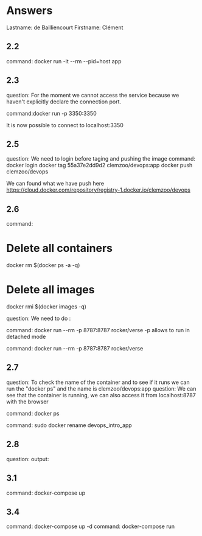 # Answers

Lastname: de Bailliencourt
Firstname: Clément

## 2.2
command: docker run -it --rm --pid=host app

## 2.3
question: For the moment we cannot access the service because we haven't explicitly declare the connection port.

command:docker run -p 3350:3350

It is now possible to connect to localhost:3350

## 2.5
question: We need to login before taging and pushing the image
command: docker login
         docker tag 55a37e2dd9d2 clemzoo/devops:app
         docker push clemzoo/devops

We can found what we have push here
https://cloud.docker.com/repository/registry-1.docker.io/clemzoo/devops

## 2.6
command:
# Delete all containers
docker rm $(docker ps -a -q)
# Delete all images
docker rmi $(docker images -q)

question: We need to do :

command: docker run --rm -p 8787:8787 rocker/verse
-p allows to run in detached mode

command: docker run --rm -p 8787:8787 rocker/verse

## 2.7
question: To check the name of the container and to see if it runs we can run the "docker ps" and the name is clemzoo/devops:app
question: We can see that the container is running, we can also access it from localhost:8787 with the browser

command: docker ps

command: sudo docker rename <actualName> devops_intro_app

## 2.8
question:
output:

## 3.1
command: docker-compose up

## 3.4
command: docker-compose up -d
command: docker-compose run